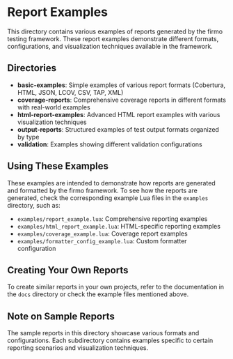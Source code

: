 # Report Examples

This directory contains various examples of reports generated by the firmo testing framework. These report examples demonstrate different formats, configurations, and visualization techniques available in the framework.

## Directories

- **basic-examples**: Simple examples of various report formats (Cobertura, HTML, JSON, LCOV, CSV, TAP, XML)
- **coverage-reports**: Comprehensive coverage reports in different formats with real-world examples
- **html-report-examples**: Advanced HTML report examples with various visualization techniques
- **output-reports**: Structured examples of test output formats organized by type
- **validation**: Examples showing different validation configurations

## Using These Examples

These examples are intended to demonstrate how reports are generated and formatted by the firmo framework. To see how the reports are generated, check the corresponding example Lua files in the `examples` directory, such as:

- `examples/report_example.lua`: Comprehensive reporting examples
- `examples/html_report_example.lua`: HTML-specific reporting examples
- `examples/coverage_example.lua`: Coverage report examples
- `examples/formatter_config_example.lua`: Custom formatter configuration

## Creating Your Own Reports

To create similar reports in your own projects, refer to the documentation in the `docs` directory or check the example files mentioned above.

## Note on Sample Reports

The sample reports in this directory showcase various formats and configurations. Each subdirectory contains examples specific to certain reporting scenarios and visualization techniques.
